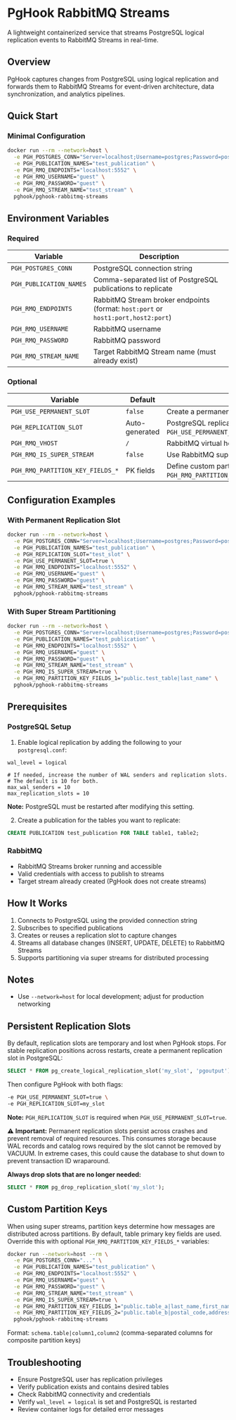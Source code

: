 # PgHook RabbitMQ Streams

A lightweight containerized service that streams PostgreSQL logical replication events to RabbitMQ Streams in real-time.

## Overview

PgHook captures changes from PostgreSQL using logical replication and forwards them to RabbitMQ Streams for event-driven architecture, data synchronization, and analytics pipelines.

## Quick Start

### Minimal Configuration

```bash
docker run --rm --network=host \
  -e PGH_POSTGRES_CONN="Server=localhost;Username=postgres;Password=postgres;Database=test_db;ApplicationName=PgHook;Trust Server Certificate=true" \
  -e PGH_PUBLICATION_NAMES="test_publication" \
  -e PGH_RMQ_ENDPOINTS="localhost:5552" \
  -e PGH_RMQ_USERNAME="guest" \
  -e PGH_RMQ_PASSWORD="guest" \
  -e PGH_RMQ_STREAM_NAME="test_stream" \
  pghook/pghook-rabbitmq-streams
```

## Environment Variables

### Required

| Variable | Description |
|----------|-------------|
| `PGH_POSTGRES_CONN` | PostgreSQL connection string |
| `PGH_PUBLICATION_NAMES` | Comma-separated list of PostgreSQL publications to replicate |
| `PGH_RMQ_ENDPOINTS` | RabbitMQ Stream broker endpoints (format: `host:port` or `host1:port,host2:port`) |
| `PGH_RMQ_USERNAME` | RabbitMQ username |
| `PGH_RMQ_PASSWORD` | RabbitMQ password |
| `PGH_RMQ_STREAM_NAME` | Target RabbitMQ Stream name (must already exist) |

### Optional

| Variable | Default | Description |
|----------|---------|-------------|
| `PGH_USE_PERMANENT_SLOT` | `false` | Create a permanent replication slot (survives service restart) |
| `PGH_REPLICATION_SLOT` | Auto-generated | PostgreSQL replication slot name (required if `PGH_USE_PERMANENT_SLOT=true`) |
| `PGH_RMQ_VHOST` | `/` | RabbitMQ virtual host |
| `PGH_RMQ_IS_SUPER_STREAM` | `false` | Use RabbitMQ super stream for partitioning |
| `PGH_RMQ_PARTITION_KEY_FIELDS_*` | PK fields | Define custom partition keys for super streams (e.g., `PGH_RMQ_PARTITION_KEY_FIELDS_1="schema.table\|column1,column2"`) |

## Configuration Examples

### With Permanent Replication Slot

```bash
docker run --rm --network=host \
  -e PGH_POSTGRES_CONN="Server=localhost;Username=postgres;Password=postgres;Database=test_db;ApplicationName=PgHook;Trust Server Certificate=true" \
  -e PGH_PUBLICATION_NAMES="test_publication" \
  -e PGH_REPLICATION_SLOT="test_slot" \
  -e PGH_USE_PERMANENT_SLOT=true \
  -e PGH_RMQ_ENDPOINTS="localhost:5552" \
  -e PGH_RMQ_USERNAME="guest" \
  -e PGH_RMQ_PASSWORD="guest" \
  -e PGH_RMQ_STREAM_NAME="test_stream" \
  pghook/pghook-rabbitmq-streams
```

### With Super Stream Partitioning

```bash
docker run --rm --network=host \
  -e PGH_POSTGRES_CONN="Server=localhost;Username=postgres;Password=postgres;Database=test_db;ApplicationName=PgHook;Trust Server Certificate=true" \
  -e PGH_PUBLICATION_NAMES="test_publication" \
  -e PGH_RMQ_ENDPOINTS="localhost:5552" \
  -e PGH_RMQ_USERNAME="guest" \
  -e PGH_RMQ_PASSWORD="guest" \
  -e PGH_RMQ_STREAM_NAME="test_stream" \
  -e PGH_RMQ_IS_SUPER_STREAM=true \
  -e PGH_RMQ_PARTITION_KEY_FIELDS_1="public.test_table|last_name" \
  pghook/pghook-rabbitmq-streams
```

## Prerequisites

### PostgreSQL Setup

1. Enable logical replication by adding the following to your `postgresql.conf`:

```
wal_level = logical

# If needed, increase the number of WAL senders and replication slots.
# The default is 10 for both.
max_wal_senders = 10
max_replication_slots = 10
```

**Note:** PostgreSQL must be restarted after modifying this setting.

2. Create a publication for the tables you want to replicate:

```sql
CREATE PUBLICATION test_publication FOR TABLE table1, table2;
```

### RabbitMQ

- RabbitMQ Streams broker running and accessible
- Valid credentials with access to publish to streams
- Target stream already created (PgHook does not create streams)

## How It Works

1. Connects to PostgreSQL using the provided connection string
2. Subscribes to specified publications
3. Creates or reuses a replication slot to capture changes
4. Streams all database changes (INSERT, UPDATE, DELETE) to RabbitMQ Streams
5. Supports partitioning via super streams for distributed processing

## Notes

- Use `--network=host` for local development; adjust for production networking

## Persistent Replication Slots

By default, replication slots are temporary and lost when PgHook stops. For stable replication positions across restarts, create a permanent replication slot in PostgreSQL:

```sql
SELECT * FROM pg_create_logical_replication_slot('my_slot', 'pgoutput');
```

Then configure PgHook with both flags:

```bash
-e PGH_USE_PERMANENT_SLOT=true \
-e PGH_REPLICATION_SLOT=my_slot
```

**Note:** `PGH_REPLICATION_SLOT` is required when `PGH_USE_PERMANENT_SLOT=true`.

⚠️ **Important:** Permanent replication slots persist across crashes and prevent removal of required resources. This consumes storage because WAL records and catalog rows required by the slot cannot be removed by VACUUM. In extreme cases, this could cause the database to shut down to prevent transaction ID wraparound.

**Always drop slots that are no longer needed:**

```sql
SELECT * FROM pg_drop_replication_slot('my_slot');
```

## Custom Partition Keys

When using super streams, partition keys determine how messages are distributed across partitions. By default, table primary key fields are used. Override this with optional `PGH_RMQ_PARTITION_KEY_FIELDS_*` variables:

```bash
docker run --network=host --rm \
  -e PGH_POSTGRES_CONN="..." \
  -e PGH_PUBLICATION_NAMES="test_publication" \
  -e PGH_RMQ_ENDPOINTS="localhost:5552" \
  -e PGH_RMQ_USERNAME="guest" \
  -e PGH_RMQ_PASSWORD="guest" \
  -e PGH_RMQ_STREAM_NAME="test_stream" \
  -e PGH_RMQ_IS_SUPER_STREAM=true \
  -e PGH_RMQ_PARTITION_KEY_FIELDS_1="public.table_a|last_name,first_name" \
  -e PGH_RMQ_PARTITION_KEY_FIELDS_2="public.table_b|postal_code,address" \
  pghook/pghook-rabbitmq-streams
```

Format: `schema.table|column1,column2` (comma-separated columns for composite partition keys)

## Troubleshooting

- Ensure PostgreSQL user has replication privileges
- Verify publication exists and contains desired tables
- Check RabbitMQ connectivity and credentials
- Verify `wal_level = logical` is set and PostgreSQL is restarted
- Review container logs for detailed error messages